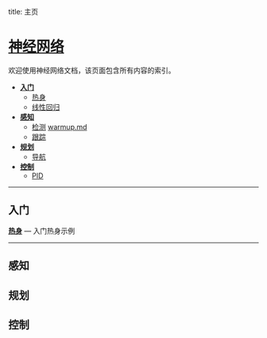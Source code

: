 title: 主页

# [神经网络](https://github.com/OpenHUTB/nn)

欢迎使用神经网络文档，该页面包含所有内容的索引。

* [__入门__](#primary)  
    * [热身](#warmup)
    * [线性回归](#linear_regression)
* [__感知__](#perception)  
    *   [检测](#detection)  [warmup.md](warmup.md)
    *   [跟踪](#tracking)  
* [__规划__](#planning)
    *   [导航](#navigation)
* [__控制__](#control)
    * [PID](#pid)

---

## 入门 <span id="primary"></span>

[__热身__](warmup.md) — 入门热身示例

---
## 感知 <span id="perception"></span>



## 规划 <span id="planning"></span>


## 控制  <span id="control"></span>
